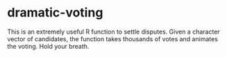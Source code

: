 # dramatic-voting

This is an extremely useful R function to settle disputes. 
Given a character vector of candidates, the function takes thousands of votes and animates the voting.
Hold your breath. 
